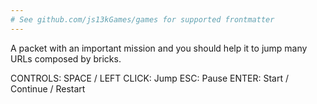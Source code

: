 ```yaml
---
# See github.com/js13kGames/games for supported frontmatter
---
```

A packet with an important mission and you should help it to jump many URLs composed by bricks.

CONTROLS:
SPACE / LEFT CLICK: Jump
ESC: Pause
ENTER: Start / Continue / Restart